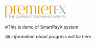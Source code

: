 ![Logo](img/logo.png)

#This is demo of SmartPayX system 

*All information about progress will be here*

